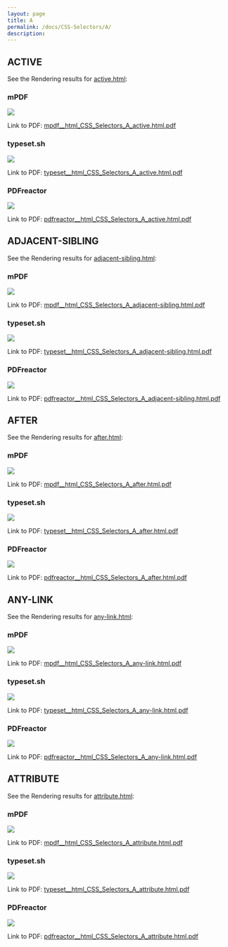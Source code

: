 ```yaml
---
layout: page
title: A
permalink: /docs/CSS-Selectors/A/
description: 
---
```




## ACTIVE

See the Rendering results for [active.html](/html/CSS%20Selectors/A/active.html):

### mPDF
![](mpdf__html_CSS_Selectors_A_active.html.png) 

Link to PDF: [mpdf__html_CSS_Selectors_A_active.html.pdf](mpdf__html_CSS_Selectors_A_active.html.pdf)

### typeset.sh
![](typeset__html_CSS_Selectors_A_active.html.png) 

Link to PDF: [typeset__html_CSS_Selectors_A_active.html.pdf](typeset__html_CSS_Selectors_A_active.html.pdf)

### PDFreactor
![](pdfreactor__html_CSS_Selectors_A_active.html.png) 

Link to PDF: [pdfreactor__html_CSS_Selectors_A_active.html.pdf](pdfreactor__html_CSS_Selectors_A_active.html.pdf)

## ADJACENT-SIBLING

See the Rendering results for [adjacent-sibling.html](/html/CSS%20Selectors/A/adjacent-sibling.html):

### mPDF
![](mpdf__html_CSS_Selectors_A_adjacent-sibling.html.png) 

Link to PDF: [mpdf__html_CSS_Selectors_A_adjacent-sibling.html.pdf](mpdf__html_CSS_Selectors_A_adjacent-sibling.html.pdf)

### typeset.sh
![](typeset__html_CSS_Selectors_A_adjacent-sibling.html.png) 

Link to PDF: [typeset__html_CSS_Selectors_A_adjacent-sibling.html.pdf](typeset__html_CSS_Selectors_A_adjacent-sibling.html.pdf)

### PDFreactor
![](pdfreactor__html_CSS_Selectors_A_adjacent-sibling.html.png) 

Link to PDF: [pdfreactor__html_CSS_Selectors_A_adjacent-sibling.html.pdf](pdfreactor__html_CSS_Selectors_A_adjacent-sibling.html.pdf)

## AFTER

See the Rendering results for [after.html](/html/CSS%20Selectors/A/after.html):

### mPDF
![](mpdf__html_CSS_Selectors_A_after.html.png) 

Link to PDF: [mpdf__html_CSS_Selectors_A_after.html.pdf](mpdf__html_CSS_Selectors_A_after.html.pdf)

### typeset.sh
![](typeset__html_CSS_Selectors_A_after.html.png) 

Link to PDF: [typeset__html_CSS_Selectors_A_after.html.pdf](typeset__html_CSS_Selectors_A_after.html.pdf)

### PDFreactor
![](pdfreactor__html_CSS_Selectors_A_after.html.png) 

Link to PDF: [pdfreactor__html_CSS_Selectors_A_after.html.pdf](pdfreactor__html_CSS_Selectors_A_after.html.pdf)

## ANY-LINK

See the Rendering results for [any-link.html](/html/CSS%20Selectors/A/any-link.html):

### mPDF
![](mpdf__html_CSS_Selectors_A_any-link.html.png) 

Link to PDF: [mpdf__html_CSS_Selectors_A_any-link.html.pdf](mpdf__html_CSS_Selectors_A_any-link.html.pdf)

### typeset.sh
![](typeset__html_CSS_Selectors_A_any-link.html.png) 

Link to PDF: [typeset__html_CSS_Selectors_A_any-link.html.pdf](typeset__html_CSS_Selectors_A_any-link.html.pdf)

### PDFreactor
![](pdfreactor__html_CSS_Selectors_A_any-link.html.png) 

Link to PDF: [pdfreactor__html_CSS_Selectors_A_any-link.html.pdf](pdfreactor__html_CSS_Selectors_A_any-link.html.pdf)

## ATTRIBUTE

See the Rendering results for [attribute.html](/html/CSS%20Selectors/A/attribute.html):

### mPDF
![](mpdf__html_CSS_Selectors_A_attribute.html.png) 

Link to PDF: [mpdf__html_CSS_Selectors_A_attribute.html.pdf](mpdf__html_CSS_Selectors_A_attribute.html.pdf)

### typeset.sh
![](typeset__html_CSS_Selectors_A_attribute.html.png) 

Link to PDF: [typeset__html_CSS_Selectors_A_attribute.html.pdf](typeset__html_CSS_Selectors_A_attribute.html.pdf)

### PDFreactor
![](pdfreactor__html_CSS_Selectors_A_attribute.html.png) 

Link to PDF: [pdfreactor__html_CSS_Selectors_A_attribute.html.pdf](pdfreactor__html_CSS_Selectors_A_attribute.html.pdf)


